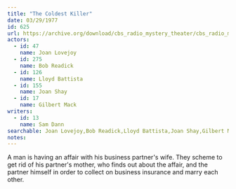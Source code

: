 ```yaml
---
title: "The Coldest Killer"
date: 03/29/1977
id: 625
url: https://archive.org/download/cbs_radio_mystery_theater/cbs_radio_mystery_theater-0601-0650.zip/cbs_radio_mystery_theater-0601-0650%2Fcbsrmt_0625_the_coldest_killer.mp3
actors:  
  - id: 47
    name: Joan Lovejoy  
  - id: 275
    name: Bob Readick  
  - id: 126
    name: Lloyd Battista  
  - id: 155
    name: Joan Shay  
  - id: 17
    name: Gilbert Mack
writers:  
  - id: 13
    name: Sam Dann
searchable: Joan Lovejoy,Bob Readick,Lloyd Battista,Joan Shay,Gilbert Mack Sam Dann
notes:  
---
```

A man is having an affair with his business partner's wife. They scheme to get rid of his partner's mother, who finds out about the affair, and the partner himself in order to collect on business insurance and marry each other.